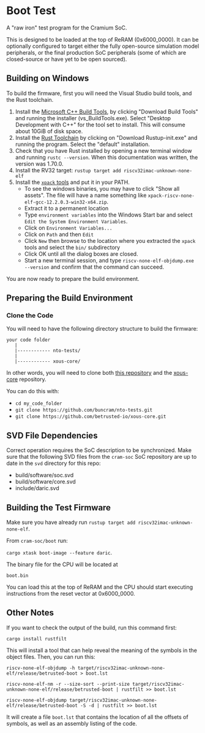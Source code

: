 # Boot Test

A "raw iron" test program for the Cramium SoC.

This is designed to be loaded at the top of ReRAM (0x6000_0000). It can be optionally configured to target either the fully open-source simulation model peripherals, or the final production SoC peripherals (some of which are closed-source or have yet to be open sourced).

## Building on Windows

To build the firmware, first you will need the Visual Studio build tools, and the Rust toolchain.

1. Install the [Microsoft C++ Build Tools](https://visualstudio.microsoft.com/visual-cpp-build-tools/), by clicking "Download Build Tools" and running the installer (vs_BuildTools.exe). Select "Desktop Development with C++" for the tool set to install. This will consume about 10GiB of disk space.
2. Install the [Rust Toolchain](https://www.rust-lang.org/tools/install) by clicking on "Download Rustup-init.exe" and running the program. Select the "default" installation.
3. Check that you have Rust installed by opening a new terminal window and running `rustc --version`. When this documentation was written, the version was 1.70.0.
4. Install the RV32 target: `rustup target add riscv32imac-unknown-none-elf`
5. Install the [`xpack` tools](https://github.com/xpack-dev-tools/riscv-none-elf-gcc-xpack/releases) and put it in your PATH.
   - To see the windows binaries, you may have to click "Show all assets". The file will have a name something like `xpack-riscv-none-elf-gcc-12.2.0.3-win32-x64.zip`.
   - Extract it to a permanent location
   - Type `environment variables` into the Windows Start bar and select `Edit the System Environment Variables`.
   - Click on `Environment Variables...`
   - Click on `Path` and then `Edit`
   - Click `New` then browse to the location where you extracted the `xpack` tools and select the `bin/` subdirectory
   - Click OK until all the dialog boxes are closed.
   - Start a new terminal session, and type `riscv-none-elf-objdump.exe --version` and confirm that the command can succeed.

You are now ready to prepare the build environment.

## Preparing the Build Environment

### Clone the Code
You will need to have the following directory structure to build the firmware:

```
your code folder
   |
   |------------ nto-tests/
   |
   |------------ xous-core/
```

In other words, you will need to clone both [this repository](https://github.com/buncram/nto-tests) and the [xous-core](https://github.com/betrusted-io/xous-core.git) repository.

You can do this with:

- `cd my_code_folder`
- `git clone https://github.com/buncram/nto-tests.git`
- `git clone https://github.com/betrusted-io/xous-core.git`

## SVD File Dependencies

Correct operation requires the SoC description to be synchronized. Make sure that the following
SVD files from the `cram-soc` SoC repository are up to date in the `svd` directory for this repo:

- build/software/soc.svd
- build/software/core.svd
- include/daric.svd

## Building the Test Firmware

Make sure you have already run `rustup target add riscv32imac-unknown-none-elf`.

From `cram-soc/boot` run:

`cargo xtask boot-image --feature daric`.

The binary file for the CPU will be located at

`boot.bin`

You can load this at the top of ReRAM and the CPU should start executing instructions from the reset vector at 0x6000_0000.

## Other Notes

If you want to check the output of the build, run this command first:

`cargo install rustfilt`

This will install a tool that can help reveal the meaning of the symbols in the object files. Then, you can run this:

```
riscv-none-elf-objdump -h target/riscv32imac-unknown-none-elf/release/betrusted-boot > boot.lst

riscv-none-elf-nm -r --size-sort --print-size target/riscv32imac-unknown-none-elf/release/betrusted-boot | rustfilt >> boot.lst

riscv-none-elf-objdump target/riscv32imac-unknown-none-elf/release/betrusted-boot -S -d | rustfilt >> boot.lst
```

It will create a file `boot.lst` that contains the location of all the offsets of symbols, as well as an assembly listing of the code.
